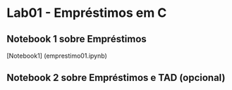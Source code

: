 # Lab01 - Empréstimos em C

## Notebook 1 sobre Empréstimos

[Notebook1] (emprestimo01.ipynb)

## Notebook 2 sobre Empréstimos e TAD (opcional)

